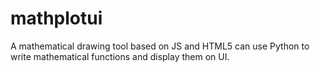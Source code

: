 # mathplotui
A mathematical drawing tool based on JS and HTML5 can use Python to write mathematical functions and display them on UI.
